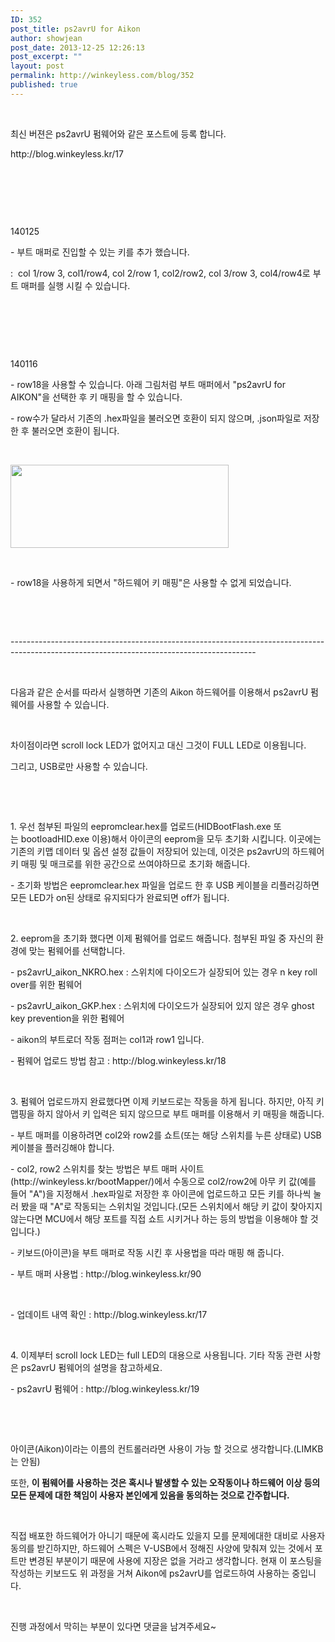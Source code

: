 ```yaml
---
ID: 352
post_title: ps2avrU for Aikon
author: showjean
post_date: 2013-12-25 12:26:13
post_excerpt: ""
layout: post
permalink: http://winkeyless.com/blog/352
published: true
---
```

<p><br /></p><p>최신 버젼은 ps2avrU 펌웨어와 같은 포스트에 등록 합니다.</p><p>http://blog.winkeyless.kr/17</p><p><br /></p><p><br /></p><p></p><p style="text-align: left;"></p><p><br /></p><p></p><p>140125</p><p>- 부트 매퍼로 진입할 수 있는 키를 추가 했습니다.</p><p>: &nbsp;col 1/row 3, col1/row4, col 2/row 1, col2/row2, col 3/row 3, col4/row4로 부트 매퍼를 실행 시킬 수 있습니다.</p><p style="text-align: left;"></p><p><br /></p><p style="text-align: left;"></p><p><br /></p><p></p><p><br /></p><p></p><p></p><p></p><p>140116&nbsp;<br /></p><p>- row18을 사용할 수 있습니다. 아래 그림처럼 부트 매퍼에서 "ps2avrU for AIKON"을 선택한 후 키 매핑을 할 수 있습니다.</p><p>- row수가 달라서 기존의 .hex파일을 불러오면 호환이 되지 않으며,&nbsp;.json파일로 저장 한 후 불러오면 호환이 됩니다.</p><p><br /></p><p style="text-align: left; clear: none; float: none;"><img src="http://winkeyless.com/blog/wp-content/uploads/1/cfile22.uf.214D0E4C52D7979521A993.png" class="aligncenter" width="349" height="133" filename="20140116_172533_001.png" filemime="image/png" /></p><p style="text-align: left; clear: none; float: none;"><br /></p><p style="text-align: left; clear: none; float: none;">- row18을 사용하게 되면서 "하드웨어 키 매핑"은 사용할 수 없게 되었습니다.</p><p style="text-align: left; clear: none; float: none;"><br /></p><p style="text-align: left; clear: none; float: none;"><br /></p><p>-------------------------------------------------------------------------------------------------------------------------------------------<br /></p><p></p><p><br /></p><p>다음과 같은 순서를 따라서 실행하면 기존의 Aikon 하드웨어를 이용해서 ps2avrU 펌웨어를 사용할 수 있습니다.</p><p><br /></p><p>차이점이라면 scroll lock LED가 없어지고 대신 그것이 FULL LED로 이용됩니다.&nbsp;</p><p>그리고, USB로만 사용할 수 있습니다.</p><p><br /></p><p><br /></p><p>1. 우선 첨부된 파일의 eepromclear.hex를 업로드(HIDBootFlash.exe 또는&nbsp;bootloadHID.exe 이용)해서 아이콘의 eeprom을 모두 초기화 시킵니다. 이곳에는 기존의 키맵 데이터 및 옵션 설정 값들이 저장되어 있는데, 이것은 ps2avrU의 하드웨어 키 매핑 및 매크로를 위한 공간으로 쓰여야하므로 초기화 해줍니다.</p><p>- 초기화 방법은 eepromclear.hex 파일을 업로드 한 후 USB 케이블을 리플러깅하면 모든 LED가 on된 상태로 유지되다가 완료되면 off가 됩니다.&nbsp;</p><p><br /></p><p>2. eeprom을 초기화 했다면 이제 펌웨어를 업로드 해줍니다. 첨부된 파일 중 자신의 환경에 맞는 펌웨어를 선택합니다.</p><p>-&nbsp;ps2avrU_aikon_NKRO.hex : 스위치에 다이오드가 실장되어 있는 경우&nbsp;n key roll over를 위한 펌웨어</p><p>-&nbsp;ps2avrU_aikon_GKP.hex : 스위치에 다이오드가 실장되어 있지 않은 경우 ghost key prevention을 위한 펌웨어</p><p>- aikon의 부트로더 작동 점퍼는 col1과 row1 입니다.</p><p>- 펌웨어 업로드 방법 참고 :&nbsp;http://blog.winkeyless.kr/18</p><p><br /></p><p>3. 펌웨어 업로드까지 완료했다면 이제 키보드로는 작동을 하게 됩니다. 하지만, 아직 키 맵핑을 하지 않아서 키 입력은 되지 않으므로 부트 매퍼를 이용해서 키 매핑을 해줍니다.</p><p>- 부트 매퍼를 이용하려면 col2와 row2를 쇼트(또는 해당 스위치를 누른 상태로) USB케이블을 플러깅해야 합니다.</p><p>- col2, row2 스위치를 찾는 방법은 부트 매퍼 사이트(http://winkeyless.kr/bootMapper/)에서 수동으로 col2/row2에 아무 키 값(예를 들어 "A")을 지정해서 .hex파일로 저장한 후 아이콘에 업로드하고 모든 키를 하나씩 눌러 봤을 때&nbsp;"A"로 작동되는 스위치일 것입니다.(모든 스위치에서 해당 키 값이 찾아지지 않는다면 MCU에서 해당 포트를 직접 쇼트 시키거나 하는 등의 방법을 이용해야 할 것 입니다.)</p><p>- 키보드(아이콘)을&nbsp;부트 매퍼로 작동 시킨 후 사용법을 따라 매핑 해 줍니다.&nbsp;</p><p>- 부트 매퍼 사용법 :&nbsp;http://blog.winkeyless.kr/90</p><p><br /></p><p>- 업데이트 내역 확인 :&nbsp;http://blog.winkeyless.kr/17</p><p><br /></p><p>4. 이제부터 scroll lock LED는 full LED의 대용으로 사용됩니다. 기타 작동 관련 사항은 ps2avrU 펌웨어의 설명을 참고하세요.</p><p>- ps2avrU 펌웨어 :&nbsp;http://blog.winkeyless.kr/19</p><p><br /></p><p><br /></p><p>아이콘(Aikon)이라는 이름의 컨트롤러라면 사용이 가능 할 것으로 생각합니다.(LIMKB는 안됨)</p><p>또한, <b>이 펌웨어를 사용하는 것은 혹시나 발생할 수 있는&nbsp;오작동이나 하드웨어 이상 등의 모든 문제에 대한 책임이 사용자 본인에게 있음을 동의하는 것으로 간주합니다.</b></p><p><br /></p><p>직접 배포한 하드웨어가 아니기 때문에&nbsp;혹시라도 있을지 모를 문제에대한 대비로 사용자 동의를 받긴하지만, 하드웨어 스펙은 V-USB에서 정해진 사양에 맞춰져 있는 것에서 포트만 변경된 부분이기 때문에 사용에 지장은 없을 거라고 생각합니다. 현재 이 포스팅을 작성하는 키보드도 위 과정을 거쳐 Aikon에 ps2avrU를 업로드하여 사용하는 중입니다.</p><p><br /></p><p>진행 과정에서 막히는 부분이 있다면 댓글을 남겨주세요~</p><p><br /></p><p><br /></p><p><br /></p>